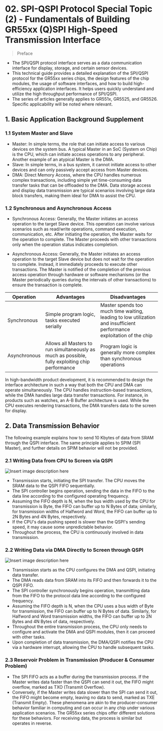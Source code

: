 # 02. SPI-QSPI Protocol Special Topic (2) - Fundamentals of Building GR55xx (Q)SPI High-Speed Transmission Interface
> Preface
- The SPI/QSPI protocol interface serves as a data communication interface for display, storage, and certain sensor devices.
- This technical guide provides a detailed explanation of the SPI/QSPI protocol for the GR55xx series chips, the design features of the chip modules, the usage of software interfaces, and how to build high-efficiency application interfaces. It helps users quickly understand and utilize the high throughput performance of SPI/QSPI.
- The series of articles generally applies to GR551x, GR5525, and GR5526. Specific applicability will be noted where relevant.

## 1. Basic Application Background Supplement

### 1.1 System Master and Slave
- Master: In simple terms, the role that can initiate access to various devices on the system bus. A typical Master in an SoC (System on Chip) is the CPU, which can initiate access operations to any peripheral. Another example of an atypical Master is the DMA.
- Slave: In simple terms, in a bus system, it cannot initiate access to other devices and can only passively accept access from Master devices.
- DMA: Direct Memory Access, where the CPU handles numerous complex transactions, including simple yet time-consuming data transfer tasks that can be offloaded to the DMA. Data storage access and display data transmission are typical scenarios involving large data block transfers, making them ideal for DMA to assist the CPU.

### 1.2 Synchronous and Asynchronous Access
- Synchronous Access: Generally, the Master initiates an access operation to the target Slave device. This operation can involve various scenarios such as read/write operations, command execution, communication, etc. After initiating the operation, the Master waits for the operation to complete. The Master proceeds with other transactions only when the operation status indicates completion.

- Asynchronous Access: Generally, the Master initiates an access operation to the target Slave device but does not wait for the operation to complete. Instead, it immediately proceeds to execute other transactions. The Master is notified of the completion of the previous access operation through hardware or software mechanisms (or the Master periodically queries during the intervals of other transactions) to ensure the transaction is complete.



| Operation | Advantages | Disadvantages |
| --- | --- | --- |
| Synchronous | Simple program logic, tasks executed serially | Master spends too much time waiting, leading to low utilization and insufficient performance exploitation of the chip |
| Asynchronous | Allows all Masters to run simultaneously as much as possible, fully exploiting chip performance | Program logic is generally more complex than synchronous operations |



In high-bandwidth product development, it is recommended to design the interface architecture in such a way that both the CPU and DMA can operate simultaneously. The CPU handles instruction-based transactions, while the DMA handles large data transfer transactions. For instance, in products such as watches, an A-B Buffer architecture is used. While the CPU executes rendering transactions, the DMA transfers data to the screen for display.



## 2. Data Transmission Behavior

The following example explains how to send 10 Kbytes of data from SRAM through the QSPI interface. The same principle applies to SPIM (SPI Master), and further details on SPIM behavior will not be provided.

### 2.1 Writing Data from CPU to Screen via QSPI
![Insert image description here](../../../../_images/e51e01eb0600423792082ced43228688.png)
- Transmission starts, initiating the SPI transfer. The CPU moves the SRAM data to the QSPI FIFO sequentially.
- The SPI controller begins operation, sending the data in the FIFO to the data line according to the configured operating frequency.
- Assuming the FIFO depth is N, when the bus width used by the CPU for transmission is Byte, the FIFO can buffer up to N Bytes of data; similarly, for transmission widths of Halfword and Word, the FIFO can buffer up to 2N Bytes and 4N Bytes, respectively.
- If the CPU's data pushing speed is slower than the QSPI's sending speed, it may cause some unpredictable behavior.
- Throughout the process, the CPU is continuously involved in data transmission.

### 2.2 Writing Data via DMA Directly to Screen through QSPI
![Insert image description here](../../../../_images/f3a9020216254f4c835efc39565b66ab.png)
- Transmission starts as the CPU configures the DMA and QSPI, initiating data transfer.
- The DMA reads data from SRAM into its FIFO and then forwards it to the QSPI FIFO.
- The SPI controller synchronously begins operation, transmitting data from the FIFO to the protocol data line according to the configured frequency.
- Assuming the FIFO depth is N, when the CPU uses a bus width of Byte for transmission, the FIFO can buffer up to N Bytes of data. Similarly, for Halfword and Word transmission widths, the FIFO can buffer up to 2N Bytes and 4N Bytes of data, respectively.
- Throughout the entire transmission process, the CPU only needs to configure and activate the DMA and QSPI modules, then it can proceed with other tasks.
- Upon completion of data transmission, the DMA/QSPI notifies the CPU via a hardware interrupt, allowing the CPU to handle subsequent tasks.

### 2.3 Reservoir Problem in Transmission (Producer & Consumer Problem)
- The SPI FIFO acts as a buffer during the transmission process. If the Master writes data faster than the QSPI can send it out, the FIFO might overflow, marked as TXO (Transmit Overflow).
- Conversely, if the Master writes data slower than the SPI can send it out, the FIFO might become empty, leaving no data to send, marked as TXE (Transmit Empty).
These phenomena are akin to the producer-consumer behavior familiar in computing and can occur in any chip under various application scenarios. The GR55xx series chips offer different solutions for these behaviors. For receiving data, the process is similar but operates in reverse.